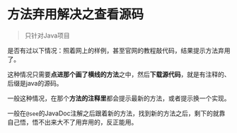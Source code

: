 # 方法弃用解决之查看源码

> 只针对Java项目

是否有过以下情况：照着网上的样例，甚至官网的教程敲代码，结果提示方法弃用了。

这种情况只需要**点进那个画了横线的方法**之中，然后**下载源代码**，就是有注释的、后缀是java的源码。

一般这种情况，在那个**方法的注释里**都会提示最新的方法，或者提示换一个实现。

一般在`@see`的JavaDoc注解之后跟着新的方法，找到新的方法之后，剩下的就靠自己悟，悟不出来大不了用弃用的，反正能用。